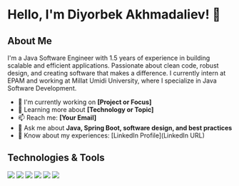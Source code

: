 # Hello, I'm Diyorbek Akhmadaliev! 👋

## About Me
I'm a Java Software Engineer with 1.5 years of experience in building scalable and efficient applications. Passionate about clean code, robust design, and creating software that makes a difference. I currently intern at EPAM and working at Millat Umidi University, where I specialize in Java Software Development.

- 🏢 I'm currently working on **[Project or Focus]**
- 🌱 Learning more about **[Technology or Topic]**
- 📫 Reach me: **[Your Email]**
- 💬 Ask me about **Java, Spring Boot, software design, and best practices**
- 📄 Know about my experiences: [LinkedIn Profile](LinkedIn URL)

## Technologies & Tools
![](https://img.shields.io/badge/OS-Linux-informational?style=flat&logo=linux&logoColor=white&color=2bbc8a)
![](https://img.shields.io/badge/Editor-IntelliJ_IDEA-informational?style=flat&logo=intellij-idea&logoColor=white&color=2bbc8a)
![](https://img.shields.io/badge/Code-Java-informational?style=flat&logo=java&logoColor=white&color=2bbc8a)
![](https://img.shields.io/badge/Framework-Spring-informational?style=flat&logo=spring&logoColor=white&color=2bbc8a)
![](https://img.shields.io/badge/Tools-Maven-informational?style=flat&logo=apache-maven&logoColor=white&color=2bbc8a)
![](https://img.shields.io/badge/Database-MySQL-informational?style=flat&logo=mysql&logoColor=white&color=2bbc8a)

